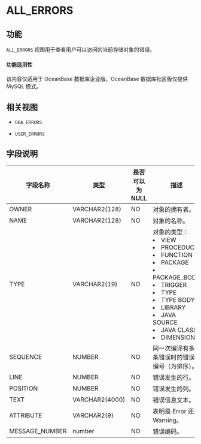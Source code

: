 # ALL_ERRORS 


## 功能 


`ALL_ERRORS` 视图用于查看用户可以访问的当前存储对象的错误。

  <main id="notice" >
    <h4>功能适用性</h4>
    <p>该内容仅适用于 OceanBase 数据库企业版。OceanBase 数据库社区版仅提供 MySQL 模式。</p>
  </main>

## 相关视图 


* `DBA_ERRORS`

  

* `USER_ERRORS`

  




## 字段说明 




|    **字段名称**    |     **类型**     | **是否可以为 NULL** |                                             **描述**                                              |
|----------------|----------------|----------------|-----------------------------------|
| OWNER          | VARCHAR2(128)  | NO             | 对象的拥有者。      |
| NAME           | VARCHAR2(128)  | NO             | 对象的名称。       |
| TYPE           | VARCHAR2(19)   | NO             | 对象的类型： <li> VIEW   <li> PROCEDUCE   <li> FUNCTION   <li> PACKAGE   <li> PACKAGE_BODY   <li> TRIGGER   <li> TYPE   <li> TYPE BODY   <li> LIBRARY   <li> JAVA SOURCE   <li> JAVA CLASS   <li> DIMENSION    |
| SEQUENCE       | NUMBER         | NO             | 同一次编译有多条错误时的错误编号（为排序）。                                                                          |
| LINE           | NUMBER         | NO             | 错误发生的行。      |
| POSITION       | NUMBER         | NO             | 错误发生的列。      |
| TEXT           | VARCHAR2(4000) | NO             | 错误信息文本。      |
| ATTRIBUTE      | VARCHAR2(9)    | NO             | 表明是 Error 还是 Warning。                                                                           |
| MESSAGE_NUMBER | number         | NO             | 错误编码。        |


